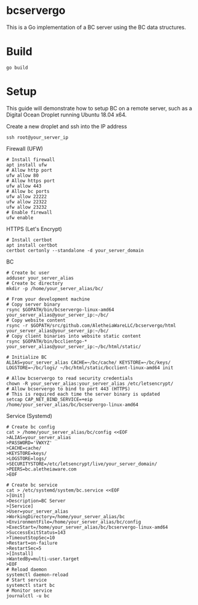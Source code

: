 bcservergo
==========

This is a Go implementation of a BC server using the BC data structures.

Build
=====

    go build

Setup
=====

This guide will demonstrate how to setup BC on a remote server, such as a Digital Ocean Droplet running Ubuntu 18.04 x64.

Create a new droplet and ssh into the IP address

    ssh root@your_server_ip

Firewall (UFW)

    # Install firewall
    apt install ufw
    # Allow http port
    ufw allow 80
    # Allow https port
    ufw allow 443
    # Allow bc ports
    ufw allow 22222
    ufw allow 22322
    ufw allow 23232
    # Enable firewall
    ufw enable

HTTPS (Let's Encrypt)

    # Install certbot
    apt install certbot
    certbot certonly --standalone -d your_server_domain

BC

    # Create bc user
    adduser your_server_alias
    # Create bc directory
    mkdir -p /home/your_server_alias/bc/

    # From your development machine
    # Copy server binary
    rsync $GOPATH/bin/bcservergo-linux-amd64 your_server_alias@your_server_ip:~/bc/
    # Copy website content
    rsync -r $GOPATH/src/github.com/AletheiaWareLLC/bcservergo/html your_server_alias@your_server_ip:~/bc/
    # Copy client binaries into website static content
    rsync $GOPATH/bin/bcclientgo-* your_server_alias@your_server_ip:~/bc/html/static/

    # Initialize BC
    ALIAS=your_server_alias CACHE=~/bc/cache/ KEYSTORE=~/bc/keys/ LOGSTORE=~/bc/logs/ ~/bc/html/static/bcclient-linux-amd64 init

    # Allow bcservergo to read security credentials
    chown -R your_server_alias:your_server_alias /etc/letsencrypt/
    # Allow bcservergo to bind to port 443 (HTTPS)
    # This is required each time the server binary is updated
    setcap CAP_NET_BIND_SERVICE=+eip /home/your_server_alias/bc/bcservergo-linux-amd64

Service (Systemd)

    # Create bc config
    cat > /home/your_server_alias/bc/config <<EOF
    >ALIAS=your_server_alias
    >PASSWORD='VWXYZ'
    >CACHE=cache/
    >KEYSTORE=keys/
    >LOGSTORE=logs/
    >SECURITYSTORE=/etc/letsencrypt/live/your_server_domain/
    >PEERS=bc.aletheiaware.com
    >EOF

    # Create bc service
    cat > /etc/systemd/system/bc.service <<EOF
    >[Unit]
    >Description=BC Server
    >[Service]
    >User=your_server_alias
    >WorkingDirectory=/home/your_server_alias/bc
    >EnvironmentFile=/home/your_server_alias/bc/config
    >ExecStart=/home/your_server_alias/bc/bcservergo-linux-amd64
    >SuccessExitStatus=143
    >TimeoutStopSec=10
    >Restart=on-failure
    >RestartSec=5
    >[Install]
    >WantedBy=multi-user.target
    >EOF
    # Reload daemon
    systemctl daemon-reload
    # Start service
    systemctl start bc
    # Monitor service
    journalctl -u bc
